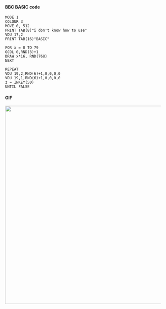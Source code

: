 #### BBC BASIC code

```basic
MODE 1
COLOUR 3
MOVE 0, 512
PRINT TAB(8)"i don't know how to use"
VDU 17,2
PRINT TAB(16)"BASIC"

FOR x = 0 TO 79
GCOL 0,RND(3)+1
DRAW x*16, RND(768)
NEXT

REPEAT
VDU 19,2,RND(6)+1,0,0,0,0
VDU 19,1,RND(6)+1,0,0,0,0
z = INKEY(50)
UNTIL FALSE
```

#### GIF

<img src="https://raw.githubusercontent.com/d-mckee/bbcbasic-experiments/main/01-how-to-use-basic/how-to-use-basic.gif" width="640">


